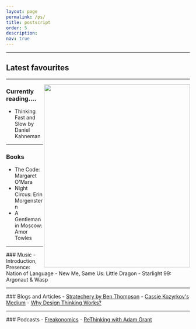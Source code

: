 ```yaml
---
layout: page
permalink: /ps/
title: postscript
order: 5
description: 
nav: true
---
```

<hr>

## Latest favourites

<hr>
<img align="right" src="/assets/img/bookshop.png" width = "400" height = "500">

### Currently reading.... 
- Thinking Fast and Slow by Daniel Kahneman

<hr>

### Books
- The Code: Margaret O'Mara
- Night Circus: Erin Morgenstern
- A Gentleman in Moscow: Amor Towles

<hr>
### Music
- Introduction, Presence: Nation of Language
- New Me, Same Us: Little Dragon
- Starlight 99: Argonaut & Wasp

<hr>
### Blogs and Articles
- <a href = "https://stratechery.com/">Stratechery by Ben Thompson</a>
- <a href = "https://kozyrkov.medium.com/">Cassie Kozyrkov's Medium</a>
- <a href = "https://hbr.org/2018/09/why-design-thinking-works"> Why Design Thinking Works?</a>

<hr>
### Podcasts
- <a href = "https://freakonomics.com/">Freakonomics</a>
- <a href = "https://www.ted.com/podcasts/rethinking-with-adam-grant"> ReThinking with Adam Grant</a>

